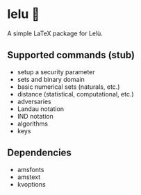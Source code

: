 # lelu :monkey:

A simple LaTeX package for Lelù.

## Supported commands (stub)

- setup a security parameter
- sets and binary domain
- basic numerical sets (naturals, etc.)
- distance (statistical, computational, etc.)
- adversaries
- Landau notation
- IND notation
- algorithms
- keys

## Dependencies

- amsfonts
- amstext
- kvoptions
